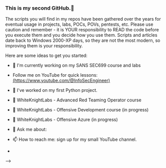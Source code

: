 ### This is my second GitHub.👋

The scripts you will find in my repos have been gathered over the years for eventual usage in projects, labs, POCs, POVs, pentests, etc. Please use caution and remember - it is YOUR responsibility to READ the code before you execute them and you decide how you use them.
Scripts and articles date back to Windows 2000-XP days, so they are not the most modern, so improving them is your responsibility. 


Here are some ideas to get you started:
- 🔭 I'm currently working on my SANS SEC699 course and labs <BR>
-  Follow me on YouTube for quick lessons:<BR>
[(https://www.youtube.com/@InfoSecEngineer)](https://www.youtube.com/@InfoSecEngineer)



- 🔭 I've worked on my first Python project.
- 🌱 WhiteKnightLabs - Advanced Red Teaming Operator course
- 👯 WhiteKnightLabs - Offensive Development course (in progress)
- 🤔 WhiteKnightLabs - Offensive Azure (in progress)
- 💬 Ask me about: <something>
- 📫 How to reach me: sign up for my small YouTube channel.
- 
-->
